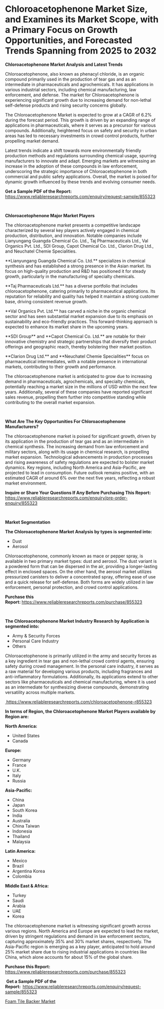 <p><h1>Chloroacetophenone Market Size, and Examines its Market Scope, with a Primary Focus on Growth Opportunities, and Forecasted Trends Spanning from 2025 to 2032</h1></p><p><strong>Chloroacetophenone Market Analysis and Latest Trends</strong></p>
<p><p>Chloroacetophenone, also known as phenacyl chloride, is an organic compound primarily used in the production of tear gas and as an intermediate in pharmaceuticals and agrochemicals. It has applications in various industrial sectors, including chemical manufacturing, law enforcement, and defense. The market for Chloroacetophenone is experiencing significant growth due to increasing demand for non-lethal self-defense products and rising security concerns globally.</p><p>The Chloroacetophenone Market is expected to grow at a CAGR of 6.2% during the forecast period. This growth is driven by an expanding range of applications in pharmaceuticals, where it serves as a precursor for various compounds. Additionally, heightened focus on safety and security in urban areas has led to necessary investments in crowd control products, further propelling market demand.</p><p>Latest trends indicate a shift towards more environmentally friendly production methods and regulations surrounding chemical usage, spurring manufacturers to innovate and adapt. Emerging markets are witnessing an increase in the adoption of these compounds in law enforcement, underscoring the strategic importance of Chloroacetophenone in both commercial and public safety applications. Overall, the market is poised for dynamic growth influenced by these trends and evolving consumer needs.</p></p>
<p><strong>Get a Sample PDF of the Report:&nbsp;</strong> <a href="https://www.reliableresearchreports.com/enquiry/request-sample/855323?utm_campaign=2788&utm_medium=2&utm_source=Github&utm_content=ia&utm_term=01042025&utm_id=chloroacetophenone">https://www.reliableresearchreports.com/enquiry/request-sample/855323</a></p>
<p>&nbsp;</p>
<p><strong>Chloroacetophenone Major Market Players</strong></p>
<p><p>The chloroacetophenone market presents a competitive landscape characterized by several key players actively engaged in chemical production, distribution, and innovation. Notable companies include Lianyungang Guangda Chemical Co. Ltd., Taj Pharmaceuticals Ltd., Val Organics Pvt. Ltd., SDI Group, Capot Chemical Co. Ltd., Clarion Drug Ltd., and Neuchatel Chemie Specialities.</p><p>**Lianyungang Guangda Chemical Co. Ltd.** specializes in chemical synthesis and has established a strong presence in the Asian market. Its focus on high-quality production and R&D has positioned it for steady growth, particularly in the manufacturing of specialty chemicals.</p><p>**Taj Pharmaceuticals Ltd.** has a diverse portfolio that includes chloroacetophenone, catering primarily to pharmaceutical applications. Its reputation for reliability and quality has helped it maintain a strong customer base, driving consistent revenue growth.</p><p>**Val Organics Pvt. Ltd.** has carved a niche in the organic chemical sector and has seen substantial market expansion due to its emphasis on sustainability and eco-friendly practices. This forward-thinking approach is expected to enhance its market share in the upcoming years.</p><p>**SDI Group** and **Capot Chemical Co. Ltd.** are notable for their innovative chemistry and strategic partnerships that diversify their product offerings and geographic reach, thereby bolstering their market position.</p><p>**Clarion Drug Ltd.** and **Neuchatel Chemie Specialities** focus on pharmaceutical intermediates, with a notable presence in international markets, contributing to their growth and performance.</p><p>The chloroacetophenone market is anticipated to grow due to increasing demand in pharmaceuticals, agrochemicals, and specialty chemicals, potentially reaching a market size in the millions of USD within the next few years. Additionally, several of these companies have reported significant sales revenue, propelling them further into competitive standing while contributing to the overall market expansion.</p></p>
<p>&nbsp;</p>
<p><strong>What Are The Key Opportunities For Chloroacetophenone Manufacturers?</strong></p>
<p><p>The chloroacetophenone market is poised for significant growth, driven by its application in the production of tear gas and as an intermediate in chemical synthesis. The increasing demand from law enforcement and military sectors, along with its usage in chemical research, is propelling market expansion. Technological advancements in production processes and rising awareness of safety regulations are expected to bolster market dynamics. Key regions, including North America and Asia-Pacific, are projected to lead in consumption. Future outlook remains positive, with an estimated CAGR of around 6% over the next five years, reflecting a robust market environment.</p></p>
<p><strong>Inquire or Share Your Questions If Any Before Purchasing This Report:</strong> <a href="https://www.reliableresearchreports.com/enquiry/pre-order-enquiry/855323?utm_campaign=2788&utm_medium=2&utm_source=Github&utm_content=ia&utm_term=01042025&utm_id=chloroacetophenone">https://www.reliableresearchreports.com/enquiry/pre-order-enquiry/855323</a></p>
<p>&nbsp;</p>
<p><strong>Market Segmentation</strong></p>
<p><strong>The Chloroacetophenone Market Analysis by types is segmented into:</strong></p>
<p><ul><li>Dust</li><li>Aerosol</li></ul></p>
<p><p>Chloroacetophenone, commonly known as mace or pepper spray, is available in two primary market types: dust and aerosol. The dust variant is a powdered form that can be dispersed in the air, providing a longer-lasting effect in enclosed spaces. On the other hand, the aerosol market utilizes pressurized canisters to deliver a concentrated spray, offering ease of use and a quick release for self-defense. Both forms are widely utilized in law enforcement, personal protection, and crowd control applications.</p></p>
<p><strong>Purchase this Report:&nbsp;</strong><a href="https://www.reliableresearchreports.com/purchase/855323?utm_campaign=2788&utm_medium=2&utm_source=Github&utm_content=ia&utm_term=01042025&utm_id=chloroacetophenone">https://www.reliableresearchreports.com/purchase/855323</a></p>
<p>&nbsp;</p>
<p><strong>The Chloroacetophenone Market Industry Research by Application is segmented into:</strong></p>
<p><ul><li>Army & Security Forces</li><li>Personal Care Industry </li><li>Others</li></ul></p>
<p><p>Chloroacetophenone is primarily utilized in the army and security forces as a key ingredient in tear gas and non-lethal crowd control agents, ensuring safety during crowd management. In the personal care industry, it serves as a raw material for developing various products, including fragrances and anti-inflammatory formulations. Additionally, its applications extend to other sectors like pharmaceuticals and chemical manufacturing, where it is used as an intermediate for synthesizing diverse compounds, demonstrating versatility across multiple markets.</p></p>
<p><a href="https://www.reliableresearchreports.com/chloroacetophenone-r855323?utm_campaign=2788&utm_medium=2&utm_source=Github&utm_content=ia&utm_term=01042025&utm_id=chloroacetophenone">&nbsp;https://www.reliableresearchreports.com/chloroacetophenone-r855323</a></p>
<p><strong>In terms of Region, the Chloroacetophenone Market Players available by Region are:</strong></p>
<p>
    <p> <strong> North America: </strong>
        <ul>
            <li>United States</li>
            <li>Canada</li>
        </ul>
        </p> 
    <p> <strong> Europe: </strong>
        <ul>
            <li>Germany</li>
            <li>France</li>
            <li>U.K.</li>
            <li>Italy</li>
            <li>Russia</li>
        </ul>
        </p> 
    <p> <strong> Asia-Pacific: </strong>
        <ul>
            <li>China</li>
            <li>Japan</li>
            <li>South Korea</li>
            <li>India</li>
            <li>Australia</li>
            <li>China Taiwan</li>
            <li>Indonesia</li>
            <li>Thailand</li>
            <li>Malaysia</li>
        </ul>
        </p> 
    <p> <strong> Latin America: </strong>
        <ul>
            <li>Mexico</li>
            <li>Brazil</li>
            <li>Argentina Korea</li>
            <li>Colombia</li>
        </ul>
        </p> 
    <p> <strong> Middle East & Africa: </strong>
        <ul>
            <li>Turkey</li>
            <li>Saudi</li>
            <li>Arabia</li>
            <li>UAE</li>
            <li>Korea</li>
        </ul>
    </p>
    </p>
<p><p>The chloroacetophenone market is witnessing significant growth across various regions. North America and Europe are expected to lead the market, driven by stringent regulations and demand in law enforcement sectors, capturing approximately 35% and 30% market shares, respectively. The Asia-Pacific region is emerging as a key player, anticipated to hold around 25% market share due to rising industrial applications in countries like China, which alone accounts for about 15% of the global share.</p></p>
<p><strong>Purchase this Report: </strong><a href="https://www.reliableresearchreports.com/purchase/855323?utm_campaign=2788&utm_medium=2&utm_source=Github&utm_content=ia&utm_term=01042025&utm_id=chloroacetophenone">https://www.reliableresearchreports.com/purchase/855323</a></p>
<p>&nbsp;<strong>Get a Sample PDF of the Report:&nbsp;&nbsp;</strong><a href="https://www.reliableresearchreports.com/enquiry/request-sample/855323?utm_campaign=2788&utm_medium=2&utm_source=Github&utm_content=ia&utm_term=01042025&utm_id=chloroacetophenone">https://www.reliableresearchreports.com/enquiry/request-sample/855323</a></p>
<p><strong></strong></p>
<p><p><a href="https://github.com/tumacaakesha78/Market-Research-Report-List-1/blob/main/foam-tile-backer-market.md?utm_campaign=2788&utm_medium=2&utm_source=Github&utm_content=ia&utm_term=01042025&utm_id=chloroacetophenone">Foam Tile Backer Market</a></p></p>